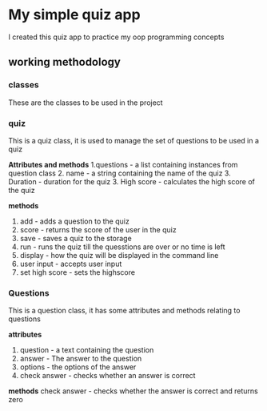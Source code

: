 <h1>My simple quiz app </h1>
<p>I created this quiz app to practice my oop programming concepts</p>
<h2>working methodology</h2>
<h3>classes</h3>
<p>These are the classes to be used in the project </p>
<h3>quiz</h3>
<p>
This is a quiz class, it is used to manage the set of questions to be used in a quiz
<br>

**Attributes and methods**
1.questions - a list containing instances from question class
2. name - a string containing the name of the quiz
3. Duration - duration for the quiz
3. High score - calculates the high score of the quiz

**methods**
1. add - adds a question to the quiz
2. score - returns the score of the user in the quiz
3. save - saves a quiz to the storage
4. run - runs the quiz till the quesstions are over or  no time is left
5. display - how the quiz will be displayed in the command line
6. user input - accepts user input
7. set high score -  sets the highscore
</p>

<h3>Questions</h3>
<p>This is a question class, it has some attributes and methods relating to questions </p>

**attributes**
1. question - a text containing the question
2. answer - The answer to the question
3. options - the options of the answer
4. check answer - checks whether an answer  is correct

**methods**
check answer - checks whether the answer is correct and returns zero

